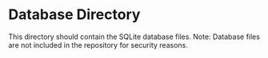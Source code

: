 # Database Directory
This directory should contain the SQLite database files.
Note: Database files are not included in the repository for security reasons.
